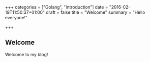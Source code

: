 +++
categories = ["Golang", "Introduction"]
date = "2016-02-19T11:50:37+01:00"
draft = false
title = "Welcome"
summary = "Hello everyone!"

+++

## Welcome

Welcome to my blog!
